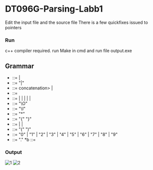 # DT096G-Parsing-Labb1

Edit the input file and the source file
There is a few quickfixes issued to pointers
### Run
c++ compiler required.
run Make in cmd 
and run file output.exe

## Grammar

* <RE> ::= <substitute>  |  <simple-RE>
* <substitute>	::=	<simple-RE>  "|" <RE>
* <simple-RE>	::=  concatenation> | <basic-RE> 
* <concatenation> ::= <basic-RE> <simple-RE> 
* <basic-RE>	::= <star> | <plus> | <counter> | <lowercase> | <capture> | <elementary-RE>
* <capture> ::= <elementary-RE> "\O" <counter>
* <lowercase> ::= <elementary-RE> "\I"
* <star>	::=	<elementary-RE> "*"
* <counter> ::= <elementary-Re>  "{" <digit> "}"
* <elementary-RE>	::=	 <char> | <group> | <any> 
* <group>	::=	"(" <RE> ")"
* <digit> ::= "0" | "1" | "2" | "3" | "4" | "5" | "6" | "7" | "8" | "9"
* <any>	::=	"."
*b<charachter>	::= <char>
  
### Output

![1](https://user-images.githubusercontent.com/43444902/53501921-51f0ce80-3aad-11e9-983e-a042ade41a46.PNG)
![2](https://user-images.githubusercontent.com/43444902/53501922-52896500-3aad-11e9-92f2-63b48aace06a.PNG)

